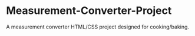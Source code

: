 # Measurement-Converter-Project
A measurement converter HTML/CSS project designed for cooking/baking.
